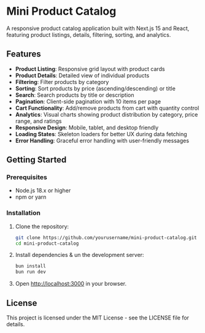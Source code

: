 # Mini Product Catalog

A responsive product catalog application built with Next.js 15 and React, featuring product listings, details, filtering, sorting, and analytics.

## Features

- **Product Listing**: Responsive grid layout with product cards
- **Product Details**: Detailed view of individual products
- **Filtering**: Filter products by category
- **Sorting**: Sort products by price (ascending/descending) or title
- **Search**: Search products by title or description
- **Pagination**: Client-side pagination with 10 items per page
- **Cart Functionality**: Add/remove products from cart with quantity control
- **Analytics**: Visual charts showing product distribution by category, price range, and ratings
- **Responsive Design**: Mobile, tablet, and desktop friendly
- **Loading States**: Skeleton loaders for better UX during data fetching
- **Error Handling**: Graceful error handling with user-friendly messages

<!--

## Data Fetching Strategy

This application uses a combination of data fetching strategies for optimal performance:

1. **Server-Side Rendering (SSR)** for the product listing page:

   - Initial data is fetched on the server using React Server Components
   - This provides good SEO and initial page load performance
   - Filtering, sorting, and pagination are handled client-side for a responsive UX

2. **Static Site Generation (SSG) with Incremental Static Regeneration (ISR)** for product detail pages:

   - Common product pages are pre-rendered at build time using `generateStaticParams`
   - Less frequently accessed products use ISR with a 1-hour revalidation period
   - This approach provides the best performance while keeping data fresh

3. **Client-Side State Management**:
   - Zustand is used for managing client-side state (filters, sorting, search, cart)
   - This keeps the UI responsive and avoids unnecessary server requests -->

## Getting Started

### Prerequisites

- Node.js 18.x or higher
- npm or yarn

### Installation

1. Clone the repository:

   ```bash
   git clone https://github.com/yourusername/mini-product-catalog.git
   cd mini-product-catalog
   ```

2. Install dependencies & un the development server:

   ```bash
   bun install
   bun run dev
   ```

3. Open [http://localhost:3000](http://localhost:3000) in your browser.

## License

This project is licensed under the MIT License - see the LICENSE file for details.
